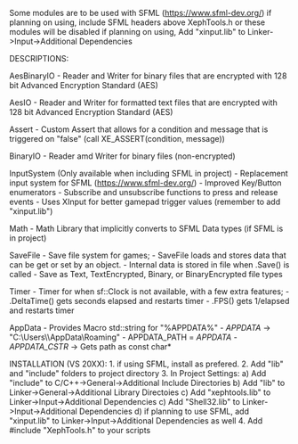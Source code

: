 Some modules are to be used with SFML (https://www.sfml-dev.org/)
	if planning on using, include SFML headers above XephTools.h or these modules will be disabled
	if planning on using, Add "xinput.lib" to Linker->Input->Additional Dependencies
	
DESCRIPTIONS:

AesBinaryIO
	- Reader and Writer for binary files that are encrypted with 128 bit Advanced Encryption Standard (AES)
	
AesIO
	- Reader and Writer for formatted text files that are encrypted with 128 bit Advanced Encryption Standard (AES)
	
Assert
	- Custom Assert that allows for a condition and message that is triggered on "false" (call XE_ASSERT(condition, message))
	
BinaryIO
	- Reader amd Writer for binary files (non-encrypted)
	
InputSystem (Only available when including SFML in project)
	- Replacement input system for SFML (https://www.sfml-dev.org/)
	- Improved Key/Button enumerators
	- Subscribe and unsubscribe functions to press and release events
	- Uses XInput for better gamepad trigger values (remember to add "xinput.lib")

Math
	- Math Library that implicitly converts to SFML Data types (if SFML is in project)
	
SaveFile
	- Save file system for games;
	- SaveFile loads and stores data that can be get or set by an object.
	- Internal data is stored in file when .Save() is called
	- Save as Text, TextEncrypted, Binary, or BinaryEncrypted file types
	
Timer
	- Timer for when sf::Clock is not available, with a few extra features;
	- .DeltaTime() gets seconds elapsed and restarts timer
	- .FPS() gets 1/elapsed and restarts timer
	
AppData
	- Provides Macro std::string for "%APPDATA%"
	- _APPDATA_ -> "C:\\Users\\<name>\\AppData\\Roaming"
	- APPDATA_PATH = _APPDATA_
	- _APPDATA_CSTR_ -> Gets path as const char*
	
INSTALLATION (VS 20XX):
	1. if using SFML, install as prefered.
	2. Add "lib" and "include" folders to project directory
	3. In Project Settings:
		a) Add "include" to C/C++->General->Additional Include Directories
		b) Add "lib" to Linker->General->Additional Library Directoies
		c) Add "xephtools.lib" to Linker->Input->Additional Dependencies
		c) Add "Shell32.lib" to Linker->Input->Additional Dependencies
		d) if planning to use SFML, add "xinput.lib" to Linker->Input->Additional Dependencies as well
	4. Add #include "XephTools.h" to your scripts